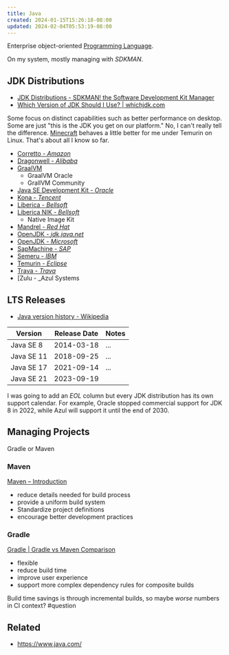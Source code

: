 ```yaml
---
title: Java
created: 2024-01-15T15:26:18-08:00
updated: 2024-02-04T05:53:19-08:00
---
```


Enterprise object-oriented [Programming Language](Programming%20Language.md).

On my system, mostly managing with *SDKMAN*.

## JDK Distributions

* [JDK Distributions - SDKMAN! the Software Development Kit Manager](https://sdkman.io/jdks)
* [Which Version of JDK Should I Use? | whichjdk.com](https://whichjdk.com)

Some focus on distinct capabilities such as better performance on desktop. Some are just "this is the JDK you get on our platform." No, I can't really tell the difference. [Minecraft](Minecraft.md) behaves a little better for me under Temurin on Linux. That's about all I know so far.

* [Corretto - *Amazon*](https://aws.amazon.com/corretto/?filtered-posts.sort-by=item.additionalFields.createdDate&filtered-posts.sort-order=desc)
* [Dragonwell - *Alibaba*](https://dragonwell-jdk.io/#/index)
* [GraalVM](https://www.graalvm.org)
  * GraalVM Oracle
  * GrallVM Community
* [Java SE Development Kit - *Oracle*](https://www.oracle.com/java/)
* [Kona - *Tencent*](https://github.com/Tencent/TencentKona-8)
* [Liberica - *Bellsoft*](https://bell-sw.com)
* [Liberica NIK - *Bellsoft*](https://bell-sw.com/liberica-native-image-kit/)
  * Native Image Kit
* [Mandrel - *Red Hat*](https://github.com/graalvm/mandrel)
* [OpenJDK - *jdk.java.net*](https://jdk.java.net)
* [OpenJDK - *Microsoft*](https://www.microsoft.com/openjdk)
* [SapMachine - *SAP*](https://sap.github.io/SapMachine/)
* [Semeru - *IBM*](https://developer.ibm.com/languages/java/semeru-runtimes/)
* [Temurin - *Eclipse*](https://projects.eclipse.org/projects/adoptium.temurin)
* [Trava - *Trava*](https://github.com/TravaOpenJDK/trava-jdk-11-dcevm)
* \[Zulu - \_Azul Systems

## LTS Releases

* [Java version history - Wikipedia](https://en.wikipedia.org/wiki/Java_version_history)

|Version|Release Date|Notes|
|-------|------------|-----|
|Java SE 8|2014-03-18|...|
|Java SE 11|2018-09-25|...|
|Java SE 17|2021-09-14|...|
|Java SE 21|2023-09-19||

I was going to add an *EOL* column but every JDK distribution has its own support calendar. For example, Oracle stopped commercial support for JDK 8 in 2022, while Azul will support it until the end of 2030.

## Managing Projects

Gradle or Maven

### Maven

[Maven – Introduction](https://maven.apache.org/what-is-maven.html)

* reduce details needed for build process
* provide a uniform build system
* Standardize project definitions
* encourage better development practices

### Gradle

[Gradle | Gradle vs Maven Comparison](https://gradle.org/maven-vs-gradle/)

* flexible
* reduce build time
* improve user experience
* support more complex dependency rules for composite builds

Build time savings is through incremental builds, so maybe *worse* numbers in CI context? #question

## Related

* https://www.java.com/
